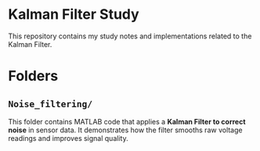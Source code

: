 # Kalman Filter Study

This repository contains my study notes and implementations related to the Kalman Filter.




# Folders

## `Noise_filtering/`

  
This folder contains MATLAB code that applies a **Kalman Filter to correct noise** in sensor data.
It demonstrates how the filter smooths raw voltage readings and improves signal quality.
